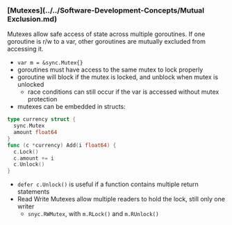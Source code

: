 ### [Mutexes](../../Software-Development-Concepts/Mutual Exclusion.md)
Mutexes allow safe access of state across multiple goroutines. If one goroutine is r/w to a var, other goroutines are mutually excluded from accessing it.
- `var m = &sync.Mutex{}`
- goroutines must have access to the same mutex to lock properly
- goroutine will block if the mutex is locked, and unblock when mutex is unlocked
  - race conditions can still occur if the var is accessed without mutex protection
- mutexes can be embedded in structs:
```go
type currency struct {
  sync.Mutex
  amount float64
}
func (c *currency) Add(i float64) {
  c.Lock()
  c.amount += i
  c.Unlock()
}
```
- `defer c.Unlock()` is useful if a function contains multiple return statements
- Read Write Mutexes allow multiple readers to hold the lock, still only one writer
  - `snyc.RWMutex`, with `m.RLock()` and `m.RUnlock()`
